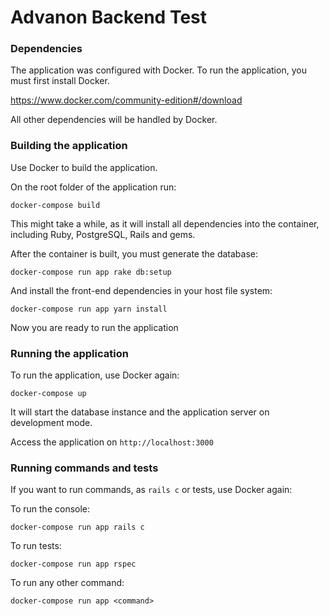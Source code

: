# Advanon Backend Test

### Dependencies

The application was configured with Docker.
To run the application, you must first install Docker.

https://www.docker.com/community-edition#/download

All other dependencies will be handled by Docker.

### Building the application

Use Docker to build the application.

On the root folder of the application run:

```
docker-compose build
```

This might take a while, as it will install all dependencies into the container, including Ruby, PostgreSQL, Rails and gems.

After the container is built, you must generate the database:

```
docker-compose run app rake db:setup
```

And install the front-end dependencies in your host file system:

```
docker-compose run app yarn install
```

Now you are ready to run the application

### Running the application

To run the application, use Docker again:

```
docker-compose up
```

It will start the database instance and the application server on development mode.

Access the application on `http://localhost:3000`

### Running commands and tests

If you want to run commands, as `rails c` or tests, use Docker again:

To run the console:

```
docker-compose run app rails c
```

To run tests:

```
docker-compose run app rspec
```

To run any other command:

```
docker-compose run app <command>
```
